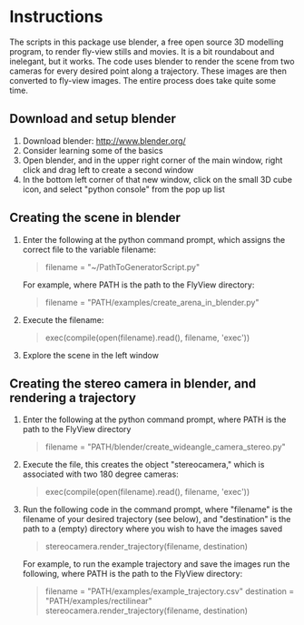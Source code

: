 Instructions
==============

The scripts in this package use blender, a free open source 3D modelling program, to render fly-view stills and movies. It is a bit roundabout and inelegant, but it works. The code uses blender to render the scene from two cameras for every desired point along a trajectory. These images are then converted to fly-view images. The entire process does take quite some time. 
 
Download and setup blender
--------------
1. Download blender: http://www.blender.org/
2. Consider learning some of the basics
3. Open blender, and in the upper right corner of the main window, right click and drag left to create a second window
4. In the bottom left corner of that new window, click on the small 3D cube icon, and select "python console" from the pop up list

Creating the scene in blender
--------------
1. Enter the following at the python command prompt, which assigns the correct file to the variable filename:
    <blockquote>
        <p>filename = "~/PathToGeneratorScript.py"</p>
    </blockquote>
    
    For example, where PATH is the path to the FlyView directory:
    
    <blockquote>
        <p>filename = "PATH/examples/create_arena_in_blender.py"</p>
    </blockquote>

2. Execute the filename:
    <blockquote>
        <p>exec(compile(open(filename).read(), filename, 'exec'))</p>
    </blockquote>

3. Explore the scene in the left window

Creating the stereo camera in blender, and rendering a trajectory
--------------
1. Enter the following at the python command prompt, where PATH is the path to the FlyView directory
    <blockquote>
        <p>filename = "PATH/blender/create_wideangle_camera_stereo.py"</p>
    </blockquote>
2. Execute the file, this creates the object "stereocamera," which is associated with two 180 degree cameras: 
    <blockquote>
        <p>exec(compile(open(filename).read(), filename, 'exec'))</p>
    </blockquote>
3. Run the following code in the command prompt, where "filename" is the filename of your desired trajectory (see below), and "destination" is the path to a (empty) directory where you wish to have the images saved
    <blockquote>
        <p>stereocamera.render_trajectory(filename, destination)</p>
    </blockquote>
    
    For example, to run the example trajectory and save the images run the following, where PATH is the path to the FlyView directory:
    <blockquote>
        <p>filename = "PATH/examples/example_trajectory.csv"
        destination = "PATH/examples/rectilinear"
        stereocamera.render_trajectory(filename, destination)
        </p>
    </blockquote>
    
    
    
    
    
    
    

